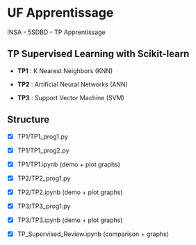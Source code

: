 # UF Apprentissage
INSA - 5SDBD - TP Apprentissage


## TP Supervised Learning with Scikit-learn

* **TP1** : K Nearest Neighbors (KNN)

* **TP2** : Artificial Neural Networks (ANN)

* **TP3** : Support Vector Machine (SVM)

## Structure 

- [x] TP1/TP1_prog1.py

- [X] TP1/TP1_prog2.py

- [x] TP1/TP1.ipynb (demo + plot graphs)

- [x] TP2/TP2_prog1.py

- [x] TP2/TP2.ipynb (demo + plot graphs)

- [x] TP3/TP3_prog1.py

- [x] TP3/TP3.ipynb (demo + plot graphs)

- [x] TP_Supervised_Review.ipynb (comparison + graphs)
